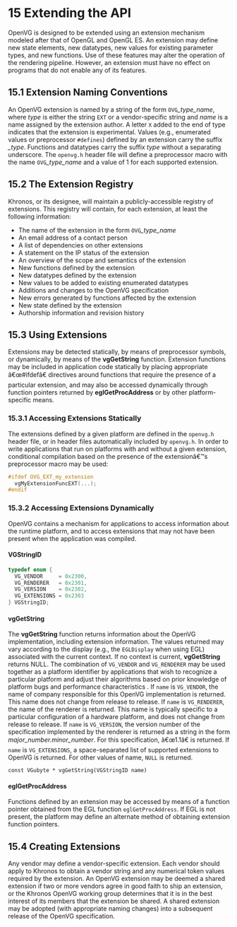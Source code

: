 #  15 Extending the API
<a name="chapter15"> </a> <a name="Extending_the_API"> </a>

OpenVG is designed to be extended using an extension mechanism modeled after that of OpenGL and OpenGL ES. An extension may define new state elements, new datatypes, new values for existing parameter types, and new functions. Use of these features may alter the operation of the rendering pipeline. However, an extension must have no effect on programs that do not enable any of its features.

## 15.1 Extension Naming Conventions
<a name="Extension_Naming_Conventions"> </a>
An OpenVG extension is named by a string of the form `OVG`_\_type_name_, where _type_ is either the string `EXT` or a vendor-specific string and _name_ is a name assigned by the extension author. A letter `X` added to the end of type indicates that the extension is experimental.
Values (e.g., enumerated values or preprocessor `#defines`) defined by an extension carry the suffix _\_type_. Functions and datatypes carry the suffix _type_ without a separating underscore.
The `openvg.h` header file will define a preprocessor macro with the name `OVG`_\_type_name_ and a value of 1 for each supported extension.

## 15.2 The Extension Registry
<a name="The_Extension_Registry"> </a>
Khronos, or its designee, will maintain a publicly-accessible registry of extensions. This registry will contain, for each extension, at least the following information:
* The name of the extension in the form `OVG`_\_type_name_
* An email address of a contact person
* A list of dependencies on other extensions
* A statement on the IP status of the extension
* An overview of the scope and semantics of the extension
* New functions defined by the extension
* New datatypes defined by the extension
* New values to be added to existing enumerated datatypes
* Additions and changes to the OpenVG specification
* New errors generated by functions affected by the extension
* New state defined by the extension
* Authorship information and revision history

## 15.3 Using Extensions
<a name="Using_Extensions"> </a>
Extensions may be detected statically, by means of preprocessor symbols, or dynamically, by means of the **vgGetString** function. Extension functions may be included in application code statically by placing appropriate â€œ#ifdefâ€ directives around functions that require the presence of a particular extension, and may also be accessed dynamically through function pointers returned by **eglGetProcAddress** or by other platform-specific means.

### 15.3.1 Accessing Extensions Statically
<a name="Accessing_Extensions_Statically"> </a>
The extensions defined by a given platform are defined in the `openvg.h` header file, or in header files automatically included by `openvg.h`. In order to write applications that run on platforms with and without a given extension, conditional compilation based on the presence of the extensionâ€™s preprocessor macro may be used:
```C
#ifdef OVG_EXT_my_extension
  vgMyExtensionFuncEXT(...);
#endif
```

### 15.3.2 Accessing Extensions Dynamically
<a name="Accessing_Extensions_Dynamically"> </a>
OpenVG contains a mechanism for applications to access information about the runtime platform, and to access extensions that may not have been present when the application was compiled.

#### VGStringID
<a name="VGStringID"> </a>
```C
typedef enum {
  VG_VENDOR     = 0x2300,
  VG_RENDERER   = 0x2301,
  VG_VERSION    = 0x2302,
  VG_EXTENSIONS = 0x2303
} VGStringID;
```

#### vgGetString
<a name="vgGetString"> </a>
The **vgGetString** function returns information about the OpenVG implementation, including extension information. The values returned may vary according to the display (e.g., the `EGLDisplay` when using EGL) associated with the current context. If no context is current, **vgGetString** returns NULL.
The combination of `VG_VENDOR` and `VG_RENDERER` may be used together as a platform identifier by applications that wish to recognize a particular platform and adjust their algorithms based on prior knowledge of platform bugs and performance characteristics .
If `name` is `VG_VENDOR`, the name of company responsible for this OpenVG implementation is returned. This name does not change from release to release.
If `name` is `VG_RENDERER`, the name of the renderer is returned. This name is typically specific to a particular configuration of a hardware platform, and does not change from release to release.
If `name` is `VG_VERSION`, the version number of the specification implemented by the renderer is returned as a string in the form _major_number.minor_number_. For this specification, â€œ1.1â€ is returned.
If `name` is `VG_EXTENSIONS`, a space-separated list of supported extensions to OpenVG is returned.
For other values of name, `NULL` is returned.
``````
const VGubyte * vgGetString(VGStringID name)
``````

#### eglGetProcAddress
<a name="eglGetProcAddress"> </a>
Functions defined by an extension may be accessed by means of a function pointer obtained from the EGL function `eglGetProcAddress`. If EGL is not present, the platform may define an alternate method of obtaining extension function pointers.

## 15.4 Creating Extensions
<a name="Creating_Extensions"> </a>
Any vendor may define a vendor-specific extension. Each vendor should apply to Khronos to obtain a vendor string and any numerical token values required by the extension.
An OpenVG extension may be deemed a shared extension if two or more vendors agree in good faith to ship an extension, or the Khronos OpenVG working group determines that it is in the best interest of its members that the extension be shared. A shared extension may be adopted (with appropriate naming changes) into a subsequent release of the OpenVG specification.

<div style="page-break-after: always;"> </div>
